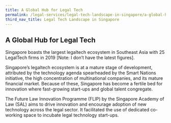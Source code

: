 ```yaml
---
title: A Global Hub for Legal Tech
permalink: /legal-services/legal-tech-landscape-in-singapore/a-global-hub-for-legal-tech/
third_nav_title: Legal Tech Landscape in Singapore
---
```


## A Global Hub for Legal Tech

Singapore boasts the largest legaltech ecosystem in Southeast Asia with 25 LegalTech firms in 2019 [Note: I don’t have the latest figures]. 

Singapore’s legaltech ecosystem is at a mature stage of development, attributed by the technology agenda spearheaded by the Smart Nations initiative, the high concentration of multinational companies, and its mature financial market. Because of these, Singapore has become a fertile bed for innovation where fast-growing start-ups and global talent congregate.  

The Future Law Innovation Programme (FLIP) by the Singapore Academy of Law (SAL) aims to drive innovation and encourage adoption of new technology across the legal sector. It facilitated the use of dedicated co-working space to incubate legal technology start-ups.
